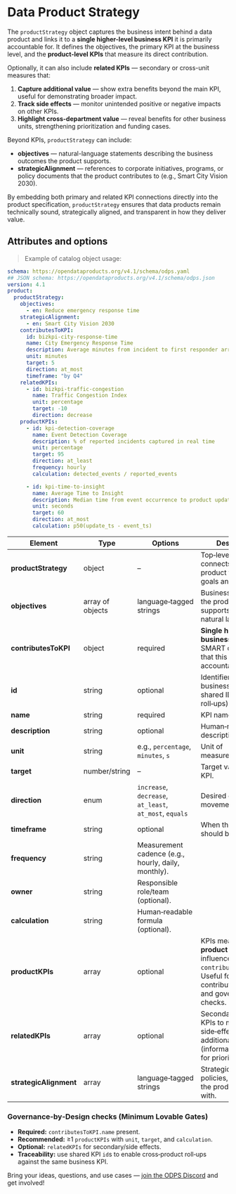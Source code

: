 # Data Product Strategy

The `productStrategy` object captures the business intent behind a data product and links it to a **single higher-level business KPI** it is primarily accountable for. It defines the objectives, the primary KPI at the business level, and the **product-level KPIs** that measure its direct contribution.

Optionally, it can also include **related KPIs** — secondary or cross-unit measures that:

1. **Capture additional value** — show extra benefits beyond the main KPI, useful for demonstrating broader impact.
2. **Track side effects** — monitor unintended positive or negative impacts on other KPIs.
3. **Highlight cross-department value** — reveal benefits for other business units, strengthening prioritization and funding cases.

Beyond KPIs, `productStrategy` can include:

- **objectives** — natural-language statements describing the business outcomes the product supports.
- **strategicAlignment** — references to corporate initiatives, programs, or policy documents that the product contributes to (e.g., Smart City Vision 2030).

By embedding both primary and related KPI connections directly into the product specification, `productStrategy` ensures that data products remain technically sound, strategically aligned, and transparent in how they deliver value.

## Attributes and options

> Example of catalog object usage:

```yml
schema: https://opendataproducts.org/v4.1/schema/odps.yaml
## JSON schema: https://opendataproducts.org/v4.1/schema/odps.json
version: 4.1
product:
  productStrategy:
    objectives:
      - en: Reduce emergency response time
    strategicAlignment:
      - en: Smart City Vision 2030
    contributesToKPI:
      id: bizkpi-city-response-time
      name: City Emergency Response Time
      description: Average minutes from incident to first responder arrival
      unit: minutes
      target: 5
      direction: at_most
      timeframe: "by Q4"
    relatedKPIs:
      - id: bizkpi-traffic-congestion
        name: Traffic Congestion Index
        unit: percentage
        target: -10
        direction: decrease
    productKPIs:
      - id: kpi-detection-coverage
        name: Event Detection Coverage
        description: % of reported incidents captured in real time
        unit: percentage
        target: 95
        direction: at_least
        frequency: hourly
        calculation: detected_events / reported_events

      - id: kpi-time-to-insight
        name: Average Time to Insight
        description: Median time from event occurrence to product update
        unit: seconds
        target: 60
        direction: at_most
        calculation: p50(update_ts - event_ts)

```

| Element | Type | Options | Description |
|---|---|---|---|
| **productStrategy** | object | – | Top‑level block that connects the data product to business goals and KPIs. |
| **objectives** | array of objects | language‑tagged strings | Business objectives the product supports, written in natural language. |
| **contributesToKPI** | object | required | **Single higher‑level business KPI** (from SMART objectives) that this product is accountable for. |
| **id** | string | optional | Identifier of the business KPI (use shared IDs for roll‑ups). |
| **name** | string | required | KPI name. |
| **description** | string | optional | Human‑readable description. |
| **unit** | string | e.g., `percentage`, `minutes`, `s` | Unit of measurement. |
| **target** | number/string | – | Target value for the KPI. |
| **direction** | enum | `increase`, `decrease`, `at_least`, `at_most`, `equals` | Desired direction of movement. |
| **timeframe** | string | optional | When the target should be met. |
| **frequency** | string | Measurement cadence (e.g., hourly, daily, monthly). |
| **owner** | string | Responsible role/team (optional). |
| **calculation** | string | Human‑readable formula (optional). |
| **productKPIs** | array | optional | KPIs measured **at product level** that influence `contributesToKPI`. Useful for contribution analysis and governance checks. |
| **relatedKPIs** | array | optional | Secondary/cross‑unit KPIs to monitor side‑effects and additional value (informational; not for prioritization). |
| **strategicAlignment** | array | language‑tagged strings | Strategic initiatives, policies, or visions the product aligns with. |




### Governance‑by‑Design checks (Minimum Lovable Gates)

- **Required:** `contributesToKPI.name` present.  
- **Recommended:** ≥1 `productKPIs` with `unit`, `target`, and `calculation`.  
- **Optional:** `relatedKPIs` for secondary/side effects.  
- **Traceability:** use shared KPI `id`s to enable cross‑product roll‑ups against the same business KPI.


Bring your ideas, questions, and use cases — [join the ODPS Discord](https://discord.gg/7KfnFxAc) and get involved!
